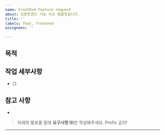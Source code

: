 ```yaml
---
name: FrontEnd Feature request
about: 프론트엔드 기능 이슈 템플릿입니다.
title: ''
labels: feat, frontend
assignees: ''

---
```


## 목적
> 

## 작업 세부사항
- [ ] 

## 참고 사항
-

> 아래의 별표줄 밑에  **요구사항 ID**만 작성해주세요. Prefix 금지!

********************
